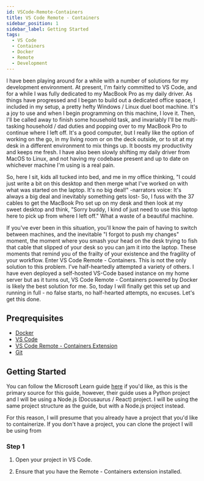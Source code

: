```yaml
---
id: VSCode-Remote-Containers
title: VS Code Remote - Containers
sidebar_position: 1
sidebar_label: Getting Started
tags:
  - VS Code
  - Containers
  - Docker
  - Remote
  - Development
---
```


I have been playing around for a while with a number of solutions for my development environment. At present, I'm fairly committed to VS Code, and for a while I was fully dedicated to my MacBook Pro as my daily driver. As things have progressed and I began to build out a dedicated office space, I included in my setup, a pretty hefty Windows / Linux duel boot machine. It's a joy to use and when I begin programming on this machine, I love it. Then, I'll be called away to finish some household task, and invariably I'll be multi-tasking household / dad duties and popping over to my MacBook Pro to continue where I left off. It's a good computer, but I really like the option of working on the go, in my living room or on the deck outside, or to sit at my desk in a different environment to mix things up. It boosts my productivity and keeps me fresh. I have also been slowly shifting my daily driver from MacOS to Linux, and not having my codebase present and up to date on whichever machine I'm using is a real pain.

So, here I sit, kids all tucked into bed, and me in my office thinking, "I could just write a bit on this desktop and then merge what I've worked on with what was started on the laptop. It's no big deal!" -narrators voice: It's always a big deal and inevitably something gets lost- So, I fuss with the 37 cables to get the MacBook Pro set up on my desk and then look at my sweet desktop and think, "Sorry buddy, I kind of just need to use this laptop here to pick up from where I left off." What a waste of a beautiful machine.

If you've ever been in this situation, you'll know the pain of having to switch between machines, and the inevitable "I forgot to push my changes" moment, the moment where you smash your head on the desk trying to fish that cable that slipped of your desk so you can jam it into the laptop. These moments that remind you of the frailty of your existence and the fragility of your workflow. Enter VS Code Remote - Containers. This is not the only solution to this problem. I've half-heartedly attempted a variety of others. I have even deployed a self-hosted VS-Code based instance on my home server but as it turns out, VS Code Remote - Containers powered by Docker is likely the best solution for me. So, today I will finally get this set up and running in full - no false starts, no half-hearted attempts, no excuses. Let's get this done.

## Preqrequisites

- [Docker](https://www.docker.com/products/docker-desktop)
- [VS Code](https://code.visualstudio.com/)
- [VS Code Remote - Containers Extension](https://marketplace.visualstudio.com/items?itemName=ms-vscode-remote.remote-containers)
- [Git](https://git-scm.com/)

## Getting Started

You can follow the Microsoft Learn guide [here](https://learn.microsoft.com/en-us/training/modules/use-docker-container-dev-env-vs-code/2-exercise-prepare-project) if you'd like, as this is the primary source for this guide, however, their guide uses a Python project and I will be using a Node.js (Docusaurus / React) project. I will be using the same project structure as the guide, but with a Node.js project instead.

For this reason, I will presume that you already have a project that you'd like to containerize. If you don't have a project, you can clone the project I will be using from

### Step 1

1. Open your project in VS Code.

2. Ensure that you have the Remote - Containers extension installed.
